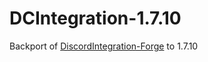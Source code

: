 # DCIntegration-1.7.10

Backport of [DiscordIntegration-Forge](https://github.com/ErdbeerbaerLP/DiscordIntegration-Forge) to 1.7.10
